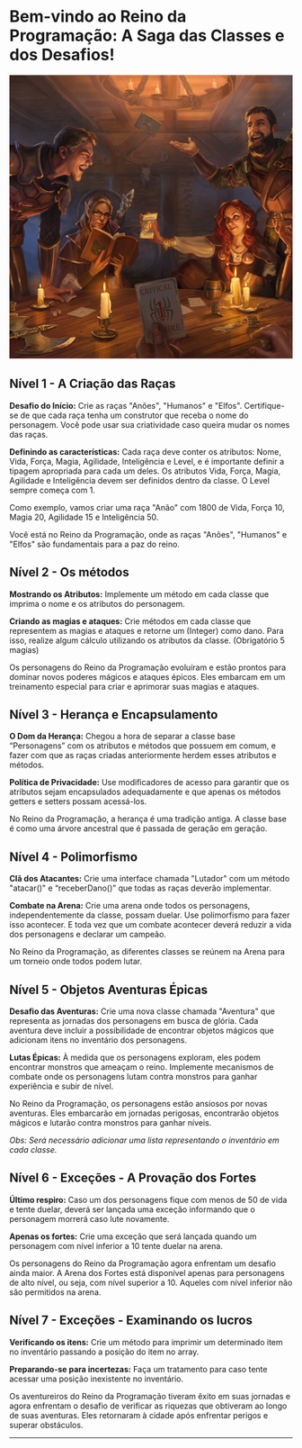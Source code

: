 # Bem-vindo ao Reino da Programação: A Saga das Classes e dos Desafios!

![Imagem RPG](./rpg.webp)

## Nível 1 - A Criação das Raças

**Desafio do Início:** Crie as raças "Anões", "Humanos" e "Elfos". Certifique-se de que cada raça tenha um construtor que receba o nome do personagem. Você pode usar sua criatividade caso queira mudar os nomes das raças.

**Definindo as características:** Cada raça deve conter os atributos: Nome, Vida, Força, Magia, Agilidade, Inteligência e Level, e é importante definir a tipagem apropriada para cada um deles. Os atributos Vida, Força, Magia, Agilidade e Inteligência devem ser definidos dentro da classe. O Level sempre começa com 1.

Como exemplo, vamos criar uma raça "Anão" com 1800 de Vida, Força 10, Magia 20, Agilidade 15 e Inteligência 50.

Você está no Reino da Programação, onde as raças "Anões", "Humanos" e "Elfos" são fundamentais para a paz do reino.

## Nível 2 - Os métodos

**Mostrando os Atributos:** Implemente um método em cada classe que imprima o nome e os atributos do personagem.

**Criando as magias e ataques:** Crie métodos em cada classe que representem as magias e ataques e retorne um (Integer) como dano. Para isso, realize algum cálculo utilizando os atributos da classe. (Obrigatório 5 magias)

Os personagens do Reino da Programação evoluíram e estão prontos para dominar novos poderes mágicos e ataques épicos. Eles embarcam em um treinamento especial para criar e aprimorar suas magias e ataques.

## Nível 3 - Herança e Encapsulamento

**O Dom da Herança:** Chegou a hora de separar a classe base “Personagens” com os atributos e métodos que possuem em comum, e fazer com que as raças criadas anteriormente herdem esses atributos e métodos.

**Política de Privacidade:** Use modificadores de acesso para garantir que os atributos sejam encapsulados adequadamente e que apenas os métodos getters e setters possam acessá-los.

No Reino da Programação, a herança é uma tradição antiga. A classe base é como uma árvore ancestral que é passada de geração em geração.

## Nível 4 - Polimorfismo

**Clã dos Atacantes:** Crie uma interface chamada "Lutador" com um método "atacar()" e “receberDano()” que todas as raças deverão implementar.

**Combate na Arena:** Crie uma arena onde todos os personagens, independentemente da classe, possam duelar. Use polimorfismo para fazer isso acontecer. E toda vez que um combate acontecer deverá reduzir a vida dos personagens e declarar um campeão.

No Reino da Programação, as diferentes classes se reúnem na Arena para um torneio onde todos podem lutar.

## Nível 5 - Objetos Aventuras Épicas

**Desafio das Aventuras:** Crie uma nova classe chamada "Aventura" que representa as jornadas dos personagens em busca de glória. Cada aventura deve incluir a possibilidade de encontrar objetos mágicos que adicionam itens no inventário dos personagens.

**Lutas Épicas:** À medida que os personagens exploram, eles podem encontrar monstros que ameaçam o reino. Implemente mecanismos de combate onde os personagens lutam contra monstros para ganhar experiência e subir de nível.

No Reino da Programação, os personagens estão ansiosos por novas aventuras. Eles embarcarão em jornadas perigosas, encontrarão objetos mágicos e lutarão contra monstros para ganhar níveis.

*Obs: Será necessário adicionar uma lista representando o inventário em cada classe.*

## Nível 6 - Exceções - A Provação dos Fortes

**Último respiro:** Caso um dos personagens fique com menos de 50 de vida e tente duelar, deverá ser lançada uma exceção informando que o personagem morrerá caso lute novamente.

**Apenas os fortes:** Crie uma exceção que será lançada quando um personagem com nível inferior a 10 tente duelar na arena.

Os personagens do Reino da Programação agora enfrentam um desafio ainda maior. A Arena dos Fortes está disponível apenas para personagens de alto nível, ou seja, com nível superior a 10. Aqueles com nível inferior não são permitidos na arena.

## Nível 7 - Exceções - Examinando os lucros

**Verificando os itens:** Crie um método para imprimir um determinado item no inventário passando a posição do item no array.

**Preparando-se para incertezas:** Faça um tratamento para caso tente acessar uma posição inexistente no inventário.

Os aventureiros do Reino da Programação tiveram êxito em suas jornadas e agora enfrentam o desafio de verificar as riquezas que obtiveram ao longo de suas aventuras. Eles retornaram à cidade após enfrentar perigos e superar obstáculos.

---
